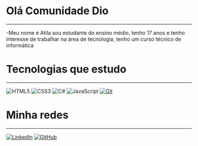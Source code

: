 # Olá Comunidade Dio
<hr>
-Meu nome é Atila sou estudante do ensino médio, tenho 17 anos e tenho interesse de trabalhar na área de tecnologia, tenho um curso técnico de informática 

# Tecnologias que estudo
<hr>

![HTML5](https://img.shields.io/badge/HTML5-000?style=for-the-badge&logo=html5)
![CSS3](https://img.shields.io/badge/CSS3-000?style=for-the-badge&logo=css3&logoColor=264CE4)
![C#](https://img.shields.io/badge/C%23-000?style=for-the-badge&logo=c-sharp&logoColor=823085)
![JavaScript](https://img.shields.io/badge/JavaScript-000?style=for-the-badge&logo=javascript)
[![Git](https://img.shields.io/badge/Git-000?style=for-the-badge&logo=git&logoColor=E94D5F)](https://git-scm.com/doc) 

# Minha redes
<hr>

[![LinkedIn](https://img.shields.io/badge/LinkedIn-000?style=for-the-badge&logo=linkedin&logoColor=0E76A8)](https://www.linkedin.com/in/atilabm)
[![GitHub](https://img.shields.io/badge/GitHub-000?style=for-the-badge&logo=github&logoColor=gray)](https://github.com/AtilaBM)


